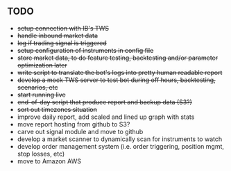 
## TODO
* ~~setup connection with IB's TWS~~
* ~~handle inbound market data~~
* ~~log if trading signal is triggered~~
* ~~setup configuration of instruments in config file~~
* ~~store market data, to do feature testing, backtesting and/or parameter optimization later~~
* ~~write script to translate the bot's logs into pretty human readable report~~
* ~~develop a mock TWS server to test bot during off hours, backtesting, scenarios, etc~~
* ~~start running live~~
* ~~end-of-day script that produce report and backup data (S3?)~~
* ~~sort out timezones situation~~
* improve daily report, add scaled and lined up graph with stats
* move report hosting from github to S3?
* carve out signal module and move to github
* develop a market scanner to dynamically scan for instruments to watch
* develop order management system (i.e. order triggering, position mgmt, stop losses, etc)
* move to Amazon AWS

